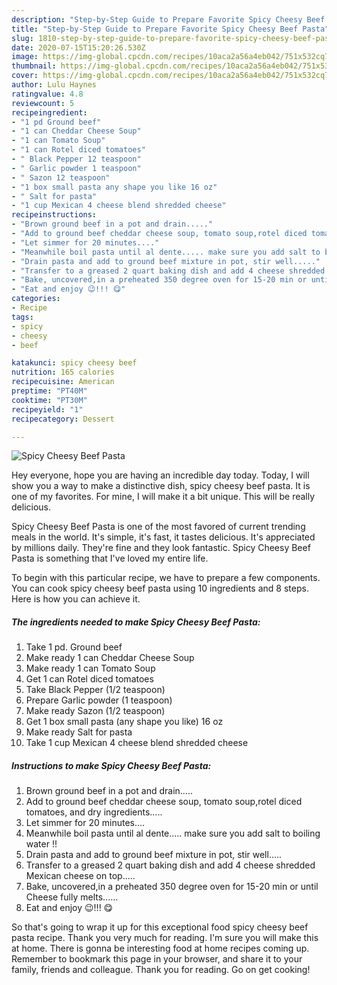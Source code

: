 ```yaml
---
description: "Step-by-Step Guide to Prepare Favorite Spicy Cheesy Beef Pasta"
title: "Step-by-Step Guide to Prepare Favorite Spicy Cheesy Beef Pasta"
slug: 1810-step-by-step-guide-to-prepare-favorite-spicy-cheesy-beef-pasta
date: 2020-07-15T15:20:26.530Z
image: https://img-global.cpcdn.com/recipes/10aca2a56a4eb042/751x532cq70/spicy-cheesy-beef-pasta-recipe-main-photo.jpg
thumbnail: https://img-global.cpcdn.com/recipes/10aca2a56a4eb042/751x532cq70/spicy-cheesy-beef-pasta-recipe-main-photo.jpg
cover: https://img-global.cpcdn.com/recipes/10aca2a56a4eb042/751x532cq70/spicy-cheesy-beef-pasta-recipe-main-photo.jpg
author: Lulu Haynes
ratingvalue: 4.8
reviewcount: 5
recipeingredient:
- "1 pd Ground beef"
- "1 can Cheddar Cheese Soup"
- "1 can Tomato Soup"
- "1 can Rotel diced tomatoes"
- " Black Pepper 12 teaspoon"
- " Garlic powder 1 teaspoon"
- " Sazon 12 teaspoon"
- "1 box small pasta any shape you like 16 oz"
- " Salt for pasta"
- "1 cup Mexican 4 cheese blend shredded cheese"
recipeinstructions:
- "Brown ground beef in a pot and drain....."
- "Add to ground beef cheddar cheese soup, tomato soup,rotel diced tomatoes, and dry ingredients....."
- "Let simmer for 20 minutes...."
- "Meanwhile boil pasta until al dente..... make sure you add salt to boiling water !!"
- "Drain pasta and add to ground beef mixture in pot, stir well....."
- "Transfer to a greased 2 quart baking dish and add 4 cheese shredded Mexican cheese on top....."
- "Bake, uncovered,in a preheated 350 degree oven for 15-20 min or until Cheese fully melts......"
- "Eat and enjoy 😉!!! 😋"
categories:
- Recipe
tags:
- spicy
- cheesy
- beef

katakunci: spicy cheesy beef 
nutrition: 165 calories
recipecuisine: American
preptime: "PT40M"
cooktime: "PT30M"
recipeyield: "1"
recipecategory: Dessert

---
```



![Spicy Cheesy Beef Pasta](https://img-global.cpcdn.com/recipes/10aca2a56a4eb042/751x532cq70/spicy-cheesy-beef-pasta-recipe-main-photo.jpg)

Hey everyone, hope you are having an incredible day today. Today, I will show you a way to make a distinctive dish, spicy cheesy beef pasta. It is one of my favorites. For mine, I will make it a bit unique. This will be really delicious.



Spicy Cheesy Beef Pasta is one of the most favored of current trending meals in the world. It's simple, it's fast, it tastes delicious. It's appreciated by millions daily. They're fine and they look fantastic. Spicy Cheesy Beef Pasta is something that I've loved my entire life.


To begin with this particular recipe, we have to prepare a few components. You can cook spicy cheesy beef pasta using 10 ingredients and 8 steps. Here is how you can achieve it.

<!--inarticleads1-->

##### The ingredients needed to make Spicy Cheesy Beef Pasta:

1. Take 1 pd. Ground beef
1. Make ready 1 can Cheddar Cheese Soup
1. Make ready 1 can Tomato Soup
1. Get 1 can Rotel diced tomatoes
1. Take  Black Pepper (1/2 teaspoon)
1. Prepare  Garlic powder (1 teaspoon)
1. Make ready  Sazon (1/2 teaspoon)
1. Get 1 box small pasta (any shape you like) 16 oz
1. Make ready  Salt for pasta
1. Take 1 cup Mexican 4 cheese blend shredded cheese




<!--inarticleads2-->

##### Instructions to make Spicy Cheesy Beef Pasta:

1. Brown ground beef in a pot and drain.....
1. Add to ground beef cheddar cheese soup, tomato soup,rotel diced tomatoes, and dry ingredients.....
1. Let simmer for 20 minutes....
1. Meanwhile boil pasta until al dente..... make sure you add salt to boiling water !!
1. Drain pasta and add to ground beef mixture in pot, stir well.....
1. Transfer to a greased 2 quart baking dish and add 4 cheese shredded Mexican cheese on top.....
1. Bake, uncovered,in a preheated 350 degree oven for 15-20 min or until Cheese fully melts......
1. Eat and enjoy 😉!!! 😋




So that's going to wrap it up for this exceptional food spicy cheesy beef pasta recipe. Thank you very much for reading. I'm sure you will make this at home. There is gonna be interesting food at home recipes coming up. Remember to bookmark this page in your browser, and share it to your family, friends and colleague. Thank you for reading. Go on get cooking!
